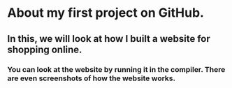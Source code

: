 # About my first project on GitHub.
## In this, we will look at how I built a website for shopping online.
### You can look at the website by running it in the compiler. There are even screenshots of how the website works.
